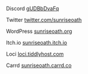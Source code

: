 Discord
	[gUDBbDvaFq](https://discord.com/invite/gUDBbDvaFq)

Twitter
	[twitter.com/sunriseoath](https://twitter.com/SunriseOath)

WordPress
	[sunriseoath.org](https://sunriseoath.org/)

Itch.io
	[sunriseoath.itch.io](https://sunriseoath.itch.io/)

Loci
	[loci.tiddlyhost.com](https://loci.tiddlyhost.com/)

Carrd
	[sunriseoath.carrd.co](https://t.co/h6PxYQZ08o)